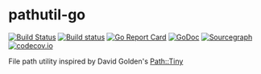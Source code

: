 # pathutil-go

[![Build Status](https://travis-ci.org/JaSei/pathutil-go.svg?branch=implementation)](https://travis-ci.org/JaSei/pathutil-go)
[![Build status](https://ci.appveyor.com/api/projects/status/urj0cf370sr5hjw4?svg=true)](https://ci.appveyor.com/project/JaSei/pathutil-go)
[![Go Report Card](https://goreportcard.com/badge/github.com/JaSei/pathutil-go)](https://goreportcard.com/report/github.com/JaSei/pathutil-go)
[![GoDoc](https://godoc.org/github.com/JaSei/pathutil-go?status.svg)](http://godoc.org/github.com/jasei/pathutil-go)
[![Sourcegraph](https://sourcegraph.com/github.com/jasei/pathutil-go/-/badge.svg)](https://sourcegraph.com/github.com/jasei/pathutil-go?badge)
[![codecov.io](https://codecov.io/github/boennemann/badges/coverage.svg?branch=implementation)](https://codecov.io/github/jasei/pathutil-go?branch=implementation)

File path utility inspired by David Golden's [Path::Tiny](https://metacpan.org/pod/Path::Tiny) 
